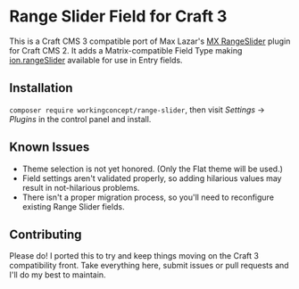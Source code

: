# Range Slider Field for Craft 3

This is a Craft CMS 3 compatible port of Max Lazar's [MX RangeSlider](https://github.com/MaxLazar/mx-rangeslider-craftcms) plugin for Craft CMS 2. It adds a Matrix-compatible Field Type making [ion.rangeSlider](https://github.com/IonDen/ion.rangeSlider) available for use in Entry fields.

## Installation

`composer require workingconcept/range-slider`, then visit _Settings_ → _Plugins_ in the control panel and install.

## Known Issues

- Theme selection is not yet honored. (Only the Flat theme will be used.)
- Field settings aren't validated properly, so adding hilarious values may result in not-hilarious problems.
- There isn't a proper migration process, so you'll need to reconfigure existing Range Slider fields.

## Contributing

Please do! I ported this to try and keep things moving on the Craft 3 compatibility front. Take everything here, submit issues or pull requests and I'll do my best to maintain.
